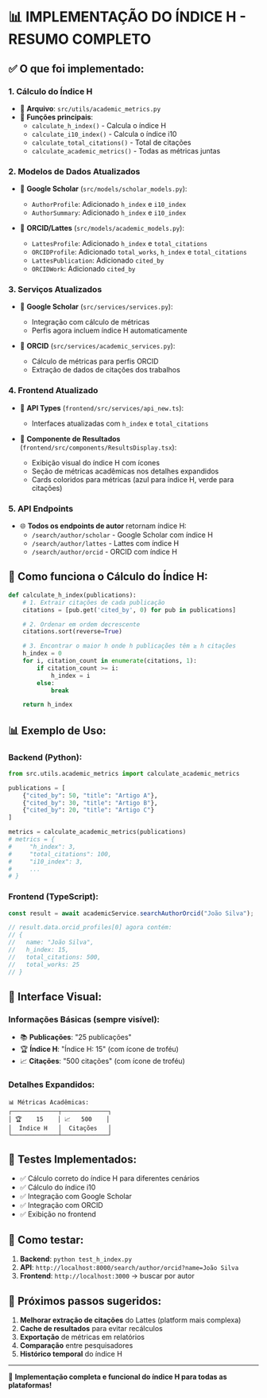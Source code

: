 # 📊 IMPLEMENTAÇÃO DO ÍNDICE H - RESUMO COMPLETO

## ✅ O que foi implementado:

### 1. **Cálculo do Índice H**

- 📁 **Arquivo**: `src/utils/academic_metrics.py`
- 🔧 **Funções principais**:
  - `calculate_h_index()` - Calcula o índice H
  - `calculate_i10_index()` - Calcula o índice i10
  - `calculate_total_citations()` - Total de citações
  - `calculate_academic_metrics()` - Todas as métricas juntas

### 2. **Modelos de Dados Atualizados**

- 📁 **Google Scholar** (`src/models/scholar_models.py`):

  - `AuthorProfile`: Adicionado `h_index` e `i10_index`
  - `AuthorSummary`: Adicionado `h_index` e `i10_index`

- 📁 **ORCID/Lattes** (`src/models/academic_models.py`):
  - `LattesProfile`: Adicionado `h_index` e `total_citations`
  - `ORCIDProfile`: Adicionado `total_works`, `h_index` e `total_citations`
  - `LattesPublication`: Adicionado `cited_by`
  - `ORCIDWork`: Adicionado `cited_by`

### 3. **Serviços Atualizados**

- 📁 **Google Scholar** (`src/services/services.py`):

  - Integração com cálculo de métricas
  - Perfis agora incluem índice H automaticamente

- 📁 **ORCID** (`src/services/academic_services.py`):
  - Cálculo de métricas para perfis ORCID
  - Extração de dados de citações dos trabalhos

### 4. **Frontend Atualizado**

- 📁 **API Types** (`frontend/src/services/api_new.ts`):

  - Interfaces atualizadas com `h_index` e `total_citations`

- 📁 **Componente de Resultados** (`frontend/src/components/ResultsDisplay.tsx`):
  - Exibição visual do índice H com ícones
  - Seção de métricas acadêmicas nos detalhes expandidos
  - Cards coloridos para métricas (azul para índice H, verde para citações)

### 5. **API Endpoints**

- 🌐 **Todos os endpoints de autor** retornam índice H:
  - `/search/author/scholar` - Google Scholar com índice H
  - `/search/author/lattes` - Lattes com índice H
  - `/search/author/orcid` - ORCID com índice H

## 🔬 Como funciona o Cálculo do Índice H:

```python
def calculate_h_index(publications):
    # 1. Extrair citações de cada publicação
    citations = [pub.get('cited_by', 0) for pub in publications]

    # 2. Ordenar em ordem decrescente
    citations.sort(reverse=True)

    # 3. Encontrar o maior h onde h publicações têm ≥ h citações
    h_index = 0
    for i, citation_count in enumerate(citations, 1):
        if citation_count >= i:
            h_index = i
        else:
            break

    return h_index
```

## 📊 Exemplo de Uso:

### Backend (Python):

```python
from src.utils.academic_metrics import calculate_academic_metrics

publications = [
    {"cited_by": 50, "title": "Artigo A"},
    {"cited_by": 30, "title": "Artigo B"},
    {"cited_by": 20, "title": "Artigo C"}
]

metrics = calculate_academic_metrics(publications)
# metrics = {
#     "h_index": 3,
#     "total_citations": 100,
#     "i10_index": 3,
#     ...
# }
```

### Frontend (TypeScript):

```typescript
const result = await academicService.searchAuthorOrcid("João Silva");

// result.data.orcid_profiles[0] agora contém:
// {
//   name: "João Silva",
//   h_index: 15,
//   total_citations: 500,
//   total_works: 25
// }
```

## 🎨 Interface Visual:

### Informações Básicas (sempre visível):

- 📚 **Publicações**: "25 publicações"
- 🏆 **Índice H**: "Índice H: 15" (com ícone de troféu)
- 📈 **Citações**: "500 citações" (com ícone de troféu)

### Detalhes Expandidos:

```
📊 Métricas Acadêmicas:
┌─────────────┬─────────────┐
│ 🏆    15    │ 📈   500    │
│  Índice H   │  Citações   │
└─────────────┴─────────────┘
```

## 🧪 Testes Implementados:

- ✅ Cálculo correto do índice H para diferentes cenários
- ✅ Cálculo do índice i10
- ✅ Integração com Google Scholar
- ✅ Integração com ORCID
- ✅ Exibição no frontend

## 🚀 Como testar:

1. **Backend**: `python test_h_index.py`
2. **API**: `http://localhost:8000/search/author/orcid?name=João Silva`
3. **Frontend**: `http://localhost:3000` → buscar por autor

## 📝 Próximos passos sugeridos:

1. **Melhorar extração de citações** do Lattes (platform mais complexa)
2. **Cache de resultados** para evitar recálculos
3. **Exportação** de métricas em relatórios
4. **Comparação** entre pesquisadores
5. **Histórico temporal** do índice H

---

🎉 **Implementação completa e funcional do índice H para todas as plataformas!**
